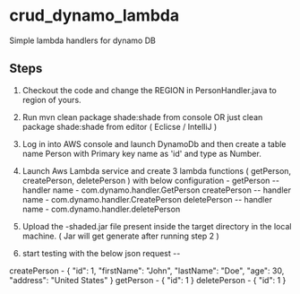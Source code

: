 # crud_dynamo_lambda
Simple lambda handlers for dynamo DB

## Steps
1. Checkout the code and change the REGION in PersonHandler.java to region of yours.
2. Run mvn clean package shade:shade from console OR just clean package shade:shade from editor ( Eclicse / IntelliJ )
3. Log in into AWS console and launch DynamoDb and then create a table name Person with Primary key name as 'id' and type as Number.
4. Launch Aws Lambda service and create 3 lambda functions ( getPerson, createPerson, deletePerson ) with below configuration -
  getPerson -- 
  handler name - com.dynamo.handler.GetPerson
  createPerson -- 
  handler name - com.dynamo.handler.CreatePerson
  deletePerson --
  handler name - com.dynamo.handler.deletePerson
  
5. Upload the -shaded.jar file present inside the target directory in the local machine. ( Jar will get generate after running step 2 ) 
  
6. start testing with the below json request -- 

createPerson - 
{
  "id": 1,
  "firstName": "John",
  "lastName": "Doe",
  "age": 30,
  "address": "United States"
}
getPerson - 
{
 "id": 1
}
deletePerson - 
{
 "id": 1
}
